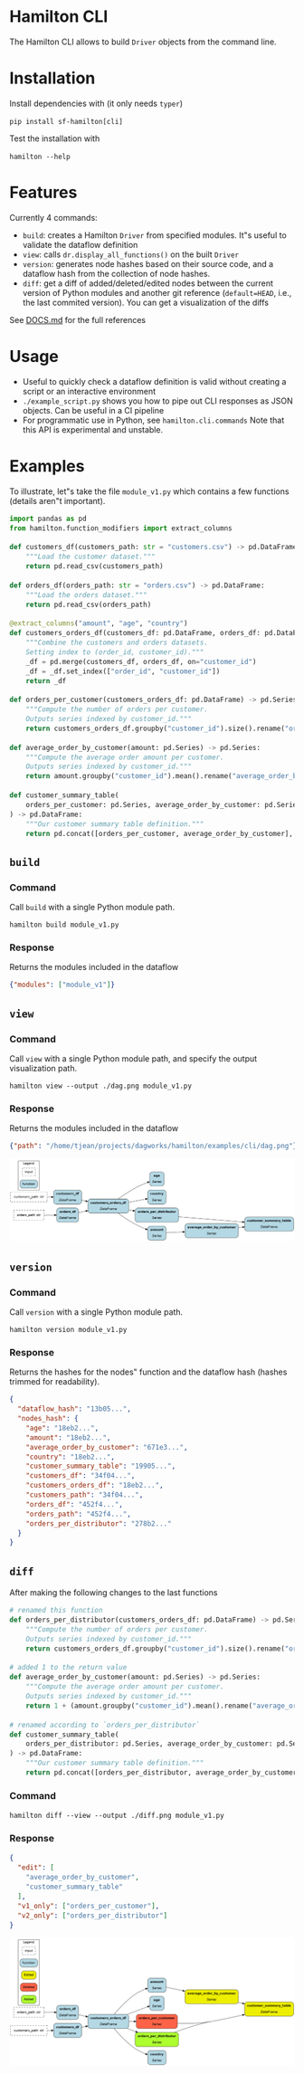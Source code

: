 # Hamilton CLI

The Hamilton CLI allows to build `Driver` objects from the command line.

# Installation
Install dependencies with (it only needs `typer`)

```pip install sf-hamilton[cli]```

Test the installation with

```hamilton --help```

# Features

Currently 4 commands:

- `build`: creates a Hamilton `Driver` from specified modules. It"s useful to validate the dataflow definition
- `view`: calls `dr.display_all_functions()` on the built `Driver`
- `version`: generates node hashes based on their source code, and a dataflow hash from the collection of node hashes.
- `diff`: get a diff of added/deleted/edited nodes between the current version of Python modules and another git reference (`default=HEAD`, i.e., the last commited version). You can get a visualization of the diffs

See [DOCS.md](./DOCS.md) for the full references

# Usage

- Useful to quickly check a dataflow definition is valid without creating a script or an interactive environment
- `./example_script.py` shows you how to pipe out CLI responses as JSON objects. Can be useful in a CI pipeline
- For programmatic use in Python, see `hamilton.cli.commands` Note that this API is experimental and unstable.

# Examples
To illustrate, let"s take the file `module_v1.py` which contains a few functions (details aren"t important).

```python
import pandas as pd
from hamilton.function_modifiers import extract_columns

def customers_df(customers_path: str = "customers.csv") -> pd.DataFrame:
    """Load the customer dataset."""
    return pd.read_csv(customers_path)

def orders_df(orders_path: str = "orders.csv") -> pd.DataFrame:
    """Load the orders dataset."""
    return pd.read_csv(orders_path)

@extract_columns("amount", "age", "country")
def customers_orders_df(customers_df: pd.DataFrame, orders_df: pd.DataFrame) -> pd.DataFrame:
    """Combine the customers and orders datasets.
    Setting index to (order_id, customer_id)."""
    _df = pd.merge(customers_df, orders_df, on="customer_id")
    _df = _df.set_index(["order_id", "customer_id"])
    return _df

def orders_per_customer(customers_orders_df: pd.DataFrame) -> pd.Series:
    """Compute the number of orders per customer.
    Outputs series indexed by customer_id."""
    return customers_orders_df.groupby("customer_id").size().rename("orders_per_customer")

def average_order_by_customer(amount: pd.Series) -> pd.Series:
    """Compute the average order amount per customer.
    Outputs series indexed by customer_id."""
    return amount.groupby("customer_id").mean().rename("average_order_by_customer")

def customer_summary_table(
    orders_per_customer: pd.Series, average_order_by_customer: pd.Series
) -> pd.DataFrame:
    """Our customer summary table definition."""
    return pd.concat([orders_per_customer, average_order_by_customer], axis=1)
```

## `build`
### Command
Call `build` with a single Python module path.

```
hamilton build module_v1.py
```
### Response
Returns the modules included in the dataflow
```json
{"modules": ["module_v1"]}
```

## `view`
### Command
Call `view` with a single Python module path, and specify the output visualization path.

```
hamilton view --output ./dag.png module_v1.py
```
### Response
Returns the modules included in the dataflow
```json
{"path": "/home/tjean/projects/dagworks/hamilton/examples/cli/dag.png"}
```
![](./dag.png)

## `version`
### Command
Call `version` with a single Python module path.

```
hamilton version module_v1.py
```
### Response
Returns the hashes for the nodes" function and the dataflow hash (hashes trimmed for readability).
```json
{
  "dataflow_hash": "13b05...",
  "nodes_hash": {
    "age": "18eb2...",
    "amount": "18eb2...",
    "average_order_by_customer": "671e3...",
    "country": "18eb2...",
    "customer_summary_table": "19905...",
    "customers_df": "34f04...",
    "customers_orders_df": "18eb2...",
    "customers_path": "34f04...",
    "orders_df": "452f4...",
    "orders_path": "452f4...",
    "orders_per_distributor": "278b2..."
  }
}
```

## `diff`
After making the following changes to the last functions
```python
# renamed this function
def orders_per_distributor(customers_orders_df: pd.DataFrame) -> pd.Series:
    """Compute the number of orders per customer.
    Outputs series indexed by customer_id."""
    return customers_orders_df.groupby("customer_id").size().rename("orders_per_distributor")

# added 1 to the return value
def average_order_by_customer(amount: pd.Series) -> pd.Series:
    """Compute the average order amount per customer.
    Outputs series indexed by customer_id."""
    return 1 + (amount.groupby("customer_id").mean().rename("average_order_by_customer"))

# renamed according to `orders_per_distributor`
def customer_summary_table(
    orders_per_distributor: pd.Series, average_order_by_customer: pd.Series
) -> pd.DataFrame:
    """Our customer summary table definition."""
    return pd.concat([orders_per_distributor, average_order_by_customer], axis=1)
```

### Command
```
hamilton diff --view --output ./diff.png module_v1.py
```

### Response
```json
{
  "edit": [
    "average_order_by_customer",
    "customer_summary_table"
  ],
  "v1_only": ["orders_per_customer"],
  "v2_only": ["orders_per_distributor"]
}
```

![](./diff.png)
